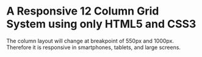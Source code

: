 # A Responsive 12 Column Grid System using only HTML5 and CSS3
The column layout will change at breakpoint of 550px and 1000px. Therefore it is responsive in smartphones, tablets, and large screens.
